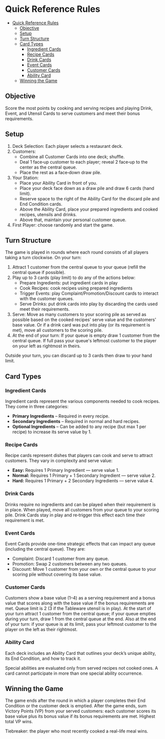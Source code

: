 # Quick Reference Rules

<!-- TOC -->
* [Quick Reference Rules](#quick-reference-rules)
  * [Objective](#objective)
  * [Setup](#setup)
  * [Turn Structure](#turn-structure)
  * [Card Types](#card-types)
    * [Ingredient Cards](#ingredient-cards)
    * [Recipe Cards](#recipe-cards)
    * [Drink Cards](#drink-cards)
    * [Event Cards](#event-cards)
    * [Customer Cards](#customer-cards)
    * [Ability Card](#ability-card)
  * [Winning the Game](#winning-the-game)
<!-- TOC -->

## Objective

Score the most points by cooking and serving recipes and playing Drink, Event, and Utensil Cards to 
serve customers and meet their bonus requirements.

## Setup

1. Deck Selection: Each player selects a restaurant deck.
2. Customers:
    - Combine all Customer Cards into one deck; shuffle.
    - Deal 1 face‑up customer to each player; reveal 2 face‑up to the center as the central queue.
    - Place the rest as a face‑down draw pile.
3. Your Station:
    - Place your Ability Card in front of you.
    - Place your deck face down as a draw pile and draw 6 cards (hand limit).
    - Reserve space to the right of the Ability Card for the discard pile and End Condition cards.
    - Above the Ability Card, place your prepared ingredients and cooked recipes, utensils and 
    drinks.
    - Above that, maintain your personal customer queue.
4. First Player: choose randomly and start the game.

## Turn Structure

The game is played in rounds where each round consists of all players taking a turn clockwise.
On your turn:

1. Attract 1 customer from the central queue to your queue (refill the central queue if possible).
2. Play up to 3 cards (play limit) to do any of the actions below:
    - Prepare Ingredients: put ingredient cards in play
    - Cook Recipes: cook recipes using prepared ingredients
    - Trigger Events: play Complaint/Promotion/Discount cards to interact with the customer queues.
    - Serve Drinks: put drink cards into play by discarding the cards used meet their requirements.
3. Serve: Move as many customers to your scoring pile as served as possible based on the cooked 
   recipes' serve value and the customers' base value. Or if a drink card was put into play (or its
   requirement is met), move all customers to the scoring pile.
4. At the end of your turn: If your queue is empty draw 1 customer from the central queue. If full
   pass your queue's leftmost customer to the player on your left as rightmost in theirs.

Outside your turn, you can discard up to 3 cards then draw to your hand limit.

## Card Types

### Ingredient Cards

Ingredient cards represent the various components needed to cook recipes. They come in three
categories:

- **Primary Ingredients** – Required in every recipe.
- **Secondary Ingredients** – Required in normal and hard recipes.
- **Optional Ingredients** – Can be added to any recipe (but max 1 per recipe) to increase its serve
  value by 1.

### Recipe Cards

Recipe cards represent dishes that players can cook and serve to attract customers. They vary in 
complexity and serve value:

- **Easy:** Requires 1 Primary Ingredient — serve value 1.
- **Normal:** Requires 1 Primary + 1 Secondary Ingredient — serve value 2.
- **Hard:** Requires 1 Primary + 2 Secondary Ingredients — serve value 4.

### Drink Cards

Drinks require no ingredients and can be played when their requirement is in place. When played, 
move all customers from your queue to your scoring pile. Drink Cards stay in play and
re‑trigger this effect each time their requirement is met.

### Event Cards

Event Cards provide one-time strategic effects that can impact any queue (including the central
queue). They are:

- Complaint: Discard 1 customer from any queue.
- Promotion: Swap 2 customers between any two queues.
- Discount: Move 1 customer from your own or the central queue to your scoring pile without covering
  its base value.

### Customer Cards

Customers show a base value (1–4) as a serving requirement and a bonus value that scores along with
the base value if the bonus requirements are met. Queue limit is 2 (3 if the Tableware utensil is
in play). At the start of your turn attract 1 customer from the central queue; if your queue empties
during your turn, draw 1 from the central queue at the end. Also at the end of your turn: if your 
queue is at its limit, pass your leftmost customer to the player on the left as their rightmost.

### Ability Card

Each deck includes an Ability Card that outlines your deck’s unique ability, its End Condition, and
how to track it.

Special abilities are evaluated only from served recipes not cooked ones.
A card cannot participate in more than one special ability occurrence.

## Winning the Game

The game ends after the round in which a player completes their End Condition or the customer deck 
is emptied. After the game ends, sum Victory Points (VP) from your served customers: each customer 
scores its base value plus its bonus value if its bonus requirements are met. Highest total VP wins.

Tiebreaker: the player who most recently cooked a real-life meal wins.

